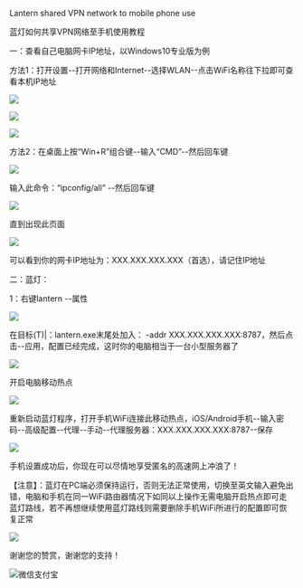 
Lantern shared VPN network to mobile phone use

蓝灯如何共享VPN网络至手机使用教程

一：查看自己电脑网卡IP地址，以Windows10专业版为例

方法1：打开设置--打开网络和Internet--选择WLAN--点击WiFi名称往下拉即可查看本机IP地址

![](https://telegra.ph/file/ba92f289a476da1cc5945.png)

![](https://telegra.ph/file/7e942401f6d425b34b0f4.png)

![](https://telegra.ph/file/925af02b7b2c88b4b7c7d.png)

方法2：在桌面上按“Win+R”组合键--输入“CMD”--然后回车键

![](https://telegra.ph/file/a077ab011e738a24fac72.png)

输入此命令：“ipconfig/all” --然后回车键

![](https://telegra.ph/file/484abfcf846fcbf851b8d.png)

直到出现此页面

![](https://telegra.ph/file/6cf7715d2b2b9ba41f3bf.png)

可以看到你的网卡IP地址为：XXX.XXX.XXX.XXX（首选），请记住IP地址

二：蓝灯：

1：右键lantern --属性

![](https://telegra.ph/file/90d1a7582dd45c966cd21.png)

在目标(T)|：lantern.exe末尾处加入： -addr XXX.XXX.XXX.XXX:8787，然后点击--应用，配置已经完成，这时你的电脑相当于一台小型服务器了

![](https://telegra.ph/file/c852dd11a24017444839b.png)

开启电脑移动热点

![](https://telegra.ph/file/3855b829cea4eae6fa73c.png)

重新启动蓝灯程序，打开手机WiFi连接此移动热点，iOS/Android手机--输入密码--高级配置--代理--手动--代理服务器：XXX.XXX.XXX.XXX:8787--保存

![](https://telegra.ph/file/3358981ca6dbfc279d140.png)

手机设置成功后，你现在可以尽情地享受匿名的高速网上冲浪了！

【注意】：蓝灯在PC端必须保持运行，否则无法正常使用，切换至英文输入避免出错，电脑和手机在同一WiFi路由器情况下如同以上操作无需电脑开启热点即可走蓝灯路线，若不再想继续使用蓝灯路线则需要删除手机WiFi所进行的配置即可恢复正常

![](https://telegra.ph/file/5d9ad3b0b61b37c61bc58.png)

谢谢您的赞赏，谢谢您的支持！

![微信支付宝](https://telegra.ph/file/18d16f370cce6ea10d3e3.png) 
